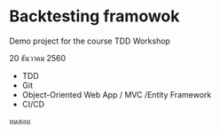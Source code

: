 # Backtesting framowok
Demo project for the course TDD Workshop


20 ธันวาคม 2560

* TDD
* Git
* Object-Oriented Web App / MVC /Entity Framework
* CI/CD

ทดสอบ